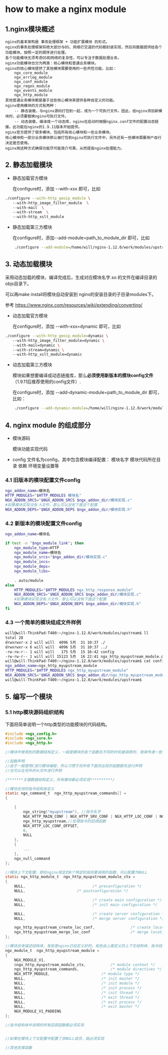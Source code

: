 # how to make a nginx module

## 1.nginx模块概述
	nginx的基本架构是 事务处理框架 + 功能扩展模块 的形式。	
	nginx的事务处理框架将绝大部分与OS、网络打交道的代码都封装实现，然后将数据提供给各个功能模块，按照一定的顺序进行处理。
	各个功能模块无须考虑OS和网络的复杂性，可以专注于数据处理业务。	
	nginx功能模块也分为两类：核心模块和普通业务模块。	
	nginx的核心模块提供了其他模块需要使用的一些共性功能，比如：	
		ngx_core_module
		ngx_errlog_module
		ngx_conf_module
		ngx_regex_module
		ngx_events_module
		ngx_http_module	
	其他普通业务模块都是基于这些核心模块来提供各种自定义的功能。	
	nginx使用模块的方式有两种：	
		-- 静态装载，与nginx源码打包到一起，成为一个可执行文件。因此，给nginx添加新模块时，必须要替换nginx可执行文件。	
		-- 动态装载，编译成一个动态库，nginx在启动时根据nginx.conf文件的配置动态链接。此功能在nginx的1.9.11版本开始提供。		
	nginx官方提供了很多模块，包括所有核心模块和一些业务模块。
	核心模块和一部分业务模块默认被打包到nginx可执行文件中，另外还有一些模块需要用户自行决定是否使用。
	nginx用这种方式确保功能尽可能简介可靠，从而提高nginx处理能力。
	

## 2. 静态加载模块
- 静态加载官方模块

	在configure时，添加 --with-xxx 即可，比如
	
```bash
./configure --with-http_geoip_module \
　　--with-http_image_filter_module  \
　　--with-mail  \
　　--with-stream  \
　　--with-http_xslt_module 
```
- 静态加载第三方模块

	在configure时，添加--add-module=path_to_module_dir  即可，比如
	
```bash
	./configure --add-module=/home/will/nginx-1.12.0/work/modules/upstream
```	
	
## 3. 动态加载模块

采用动态加载的模块，编译完成后，生成对应模块名字.so 的文件在编译目录的objs目录下。

可以再make install将模块自动安装到 nginx的安装目录的子目录modules下。

参考 https://www.nginx.com/resources/wiki/extending/converting/
- 动态加载官方模块

	在configure时，添加 --with-xxx=dynamic 即可，比如

```bash
./configure --with-http_geoip_module=dynamic \
　　--with-http_image_filter_module=dynamic \
　　--with-mail=dynamic \
　　--with-stream=dynamic \
　　--with-http_xslt_module=dynamic
```
- 动态加载第三方模块

	模块如果想要编译成动态链接库，那么**必须使用新版本的模块config文件**（1.9.11后推荐使用的config文件）.

	在configure时，添加 --add-dynamic-module=path_to_module_dir 即可，比如：

```bash
	./configure --add-dynamic-module=/home/will/nginx-1.12.0/work/modules/upstream
```
	
	


## 4. nginx module 的组成部分
- 模块源码

	模块功能实现代码
	
- config
	文件名为config，其中包含模块编译配置：
		模块名字
		模块代码所在目录
		依赖
		环境变量设置等
		
### 4.1 旧版本的模块配置文件config
```bash
ngx_addon_name=模块名
HTTP_MODULES="$HTTP_MODULES 模块名"
NGX_ADDON_SRCS="$NGX_ADDON_SRCS $ngx_addon_dir/模块实现.c"
#如果模块实现没有.h文件，那么可以没有下面这个配置
NGX_ADDON_DEPS="$NGX_ADDON_DEPS $ngx_addon_dir/模块实现.h"
```

### 4.2 新版本的模块配置文件config
```bash
ngx_addon_name=模块名

if test -n "$ngx_module_link"; then
    ngx_module_type=HTTP
    ngx_module_name=模块名
    ngx_module_srcs="$ngx_addon_dir/模块实现.c"
    ngx_module_incs=
    ngx_module_deps=
    ngx_module_libs=
    
    . auto/module
else
    HTTP_MODULES="$HTTP_MODULES ngx_http_response_module"
    NGX_ADDON_SRCS="$NGX_ADDON_SRCS $ngx_addon_dir/模块实现.c"
    #如果模块实现没有.h文件，那么可以没有下面这个配置
    NGX_ADDON_DEPS="$NGX_ADDON_DEPS $ngx_addon_dir/模块实现.h"
fi
```	

### 4.3 一个简单的模块组成文件样例
```bash
will@will-ThinkPad-T400:~/nginx-1.12.0/work/modules/upstream$ ll
total 28
drwxrwxr-x 2 will will  4096 5月  31 10:37 ./
drwxrwxr-x 6 will will  4096 5月  31 10:37 ../
-rw-rw-r-- 1 will will   175 5月  15 16:42 config
-rw-rw-r-- 1 will will 15123 5月  16 22:41 ngx_http_myupstream_module.c
will@will-ThinkPad-T400:~/nginx-1.12.0/work/modules/upstream$ cat config 
ngx_addon_name=ngx_http_myupstream_module
HTTP_MODULES="$HTTP_MODULES ngx_http_myupstream_module"
NGX_ADDON_SRCS="$NGX_ADDON_SRCS $ngx_addon_dir/ngx_http_myupstream_module.c"
will@will-ThinkPad-T400:~/nginx-1.12.0/work/modules/upstream$ 
```
		
## 5. 编写一个模块
### 5.1 http模块源码组织结构

下面将简单说明一个http类型的功能模块的代码结构。

```c
#include <ngx_config.h>
#include <ngx_core.h>
#include <ngx_http.h>

//模块中使用到的数据结构定义，一般是模块的各个函数在不同的时机被调用时，用来传递一些信息。

//函数声明
//由于一般使用C进行模块编程，所以习惯于将所有下面将出现的函数都先进行声明
//也可以在另外的头文件进行声明

/*******关键数据结构定义，所有模块都必须实现**********/

//模块支持的指令结构体定义
static ngx_command_t  ngx_http_myupstream_commands[] =
{

    {
        ngx_string("myupstream"), //指令名字
        NGX_HTTP_MAIN_CONF | NGX_HTTP_SRV_CONF | NGX_HTTP_LOC_CONF | NGX_HTTP_LMT_CONF | NGX_CONF_NOARGS,//指令在nginx.conf中能出现的位置、参数说明等
        ngx_http_myupstream,//处理指令的回调函数
        NGX_HTTP_LOC_CONF_OFFSET,
        0,
        NULL
    },
    {
        ...
    },
    ngx_null_command
};

//模块上下文配置，即在nginx规定的8个特定阶段将要调用的函数，可以配置为NULL
static ngx_http_module_t  ngx_http_myupstream_module_ctx =
{
    NULL,                              /* preconfiguration */
    NULL,                  		/* postconfiguration */

    NULL,                              /* create main configuration */
    NULL,                              /* init main configuration */

    NULL,                              /* create server configuration */
    NULL,                              /* merge server configuration */

    ngx_http_myupstream_create_loc_conf,       			/* create location configuration */
    ngx_http_myupstream_merge_loc_conf         			/* merge location configuration */
};

//模块总体描述结构体，有些是nginx已经定义好的，有些由上面定义的上下文结构体、指令结构体填充
ngx_module_t  ngx_http_myupstream_module =
{
    NGX_MODULE_V1,
    &ngx_http_myupstream_module_ctx,           /* module context */
    ngx_http_myupstream_commands,              /* module directives */
    NGX_HTTP_MODULE,                       /* module type */
    NULL,                                  /* init master */
    NULL,                                  /* init module */
    NULL,                                  /* init process */
    NULL,                                  /* init thread */
    NULL,                                  /* exit thread */
    NULL,                                  /* exit process */
    NULL,                                  /* exit master */
    NGX_MODULE_V1_PADDING
};

//指令结构体中说明的所有回调函数都必须实现


//如果在模块上下文配置中配置了非NULL成员，就必须实现

//其他支撑函数


```